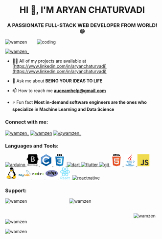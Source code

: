 <h1 align="center">HI 👋, I'M ARYAN CHATURVADI</h1>
<h3 align="center">A PASSIONATE FULL-STACK WEB DEVELOPER FROM WORLD! 😄</h3>

<img align="right" alt="coding" width="400" src="https://i.pinimg.com/originals/81/17/8b/81178b47a8598f0c81c4799f2cdd4057.gif">

<p align="left"> <img src="https://komarev.com/ghpvc/?username=wamzen&label=Profile%20views&color=0e75b6&style=flat" alt="wamzen" /> </p>

<p align="left"> <a href="https://twitter.com/wamzen_" target="blank"><img src="https://img.shields.io/twitter/follow/wamzen_?logo=twitter&style=for-the-badge" alt="wamzen_" /></a> </p>

- 👨‍💻 All of my projects are available at [https://www.linkedin.com/in/aryanchaturvadi](https://www.linkedin.com/in/aryanchaturvadi)

- 💬 Ask me about **BEING YOUR IDEAS TO LIFE**

- 📫 How to reach me **auceamhelp@gmail.com**

- ⚡ Fun fact **Most in-demand software engineers are the ones who specialize in Machine Learning and Data Science**

<h3 align="left">Connect with me:</h3>
<p align="left">
<a href="https://twitter.com/wamzen_" target="blank"><img align="center" src="https://raw.githubusercontent.com/rahuldkjain/github-profile-readme-generator/master/src/images/icons/Social/twitter.svg" alt="wamzen_" height="30" width="40" /></a>
<a href="https://linkedin.com/in/wamzen" target="blank"><img align="center" src="https://raw.githubusercontent.com/rahuldkjain/github-profile-readme-generator/master/src/images/icons/Social/linked-in-alt.svg" alt="wamzen" height="30" width="40" /></a>
<a href="https://instagram.com/@wamzen_" target="blank"><img align="center" src="https://raw.githubusercontent.com/rahuldkjain/github-profile-readme-generator/master/src/images/icons/Social/instagram.svg" alt="@wamzen_" height="30" width="40" /></a>
</p>

<h3 align="left">Languages and Tools:</h3>
<p align="left"> <a href="https://www.arduino.cc/" target="_blank" rel="noreferrer"> <img src="https://cdn.worldvectorlogo.com/logos/arduino-1.svg" alt="arduino" width="40" height="40"/> </a> <a href="https://getbootstrap.com" target="_blank" rel="noreferrer"> <img src="https://raw.githubusercontent.com/devicons/devicon/master/icons/bootstrap/bootstrap-plain-wordmark.svg" alt="bootstrap" width="40" height="40"/> </a> <a href="https://www.cprogramming.com/" target="_blank" rel="noreferrer"> <img src="https://raw.githubusercontent.com/devicons/devicon/master/icons/c/c-original.svg" alt="c" width="40" height="40"/> </a> <a href="https://www.w3schools.com/css/" target="_blank" rel="noreferrer"> <img src="https://raw.githubusercontent.com/devicons/devicon/master/icons/css3/css3-original-wordmark.svg" alt="css3" width="40" height="40"/> </a> <a href="https://dart.dev" target="_blank" rel="noreferrer"> <img src="https://www.vectorlogo.zone/logos/dartlang/dartlang-icon.svg" alt="dart" width="40" height="40"/> </a> <a href="https://flutter.dev" target="_blank" rel="noreferrer"> <img src="https://www.vectorlogo.zone/logos/flutterio/flutterio-icon.svg" alt="flutter" width="40" height="40"/> </a> <a href="https://git-scm.com/" target="_blank" rel="noreferrer"> <img src="https://www.vectorlogo.zone/logos/git-scm/git-scm-icon.svg" alt="git" width="40" height="40"/> </a> <a href="https://www.w3.org/html/" target="_blank" rel="noreferrer"> <img src="https://raw.githubusercontent.com/devicons/devicon/master/icons/html5/html5-original-wordmark.svg" alt="html5" width="40" height="40"/> </a> <a href="https://www.java.com" target="_blank" rel="noreferrer"> <img src="https://raw.githubusercontent.com/devicons/devicon/master/icons/java/java-original.svg" alt="java" width="40" height="40"/> </a> <a href="https://developer.mozilla.org/en-US/docs/Web/JavaScript" target="_blank" rel="noreferrer"> <img src="https://raw.githubusercontent.com/devicons/devicon/master/icons/javascript/javascript-original.svg" alt="javascript" width="40" height="40"/> </a> <a href="https://www.linux.org/" target="_blank" rel="noreferrer"> <img src="https://raw.githubusercontent.com/devicons/devicon/master/icons/linux/linux-original.svg" alt="linux" width="40" height="40"/> </a> <a href="https://www.mysql.com/" target="_blank" rel="noreferrer"> <img src="https://raw.githubusercontent.com/devicons/devicon/master/icons/mysql/mysql-original-wordmark.svg" alt="mysql" width="40" height="40"/> </a> <a href="https://nodejs.org" target="_blank" rel="noreferrer"> <img src="https://raw.githubusercontent.com/devicons/devicon/master/icons/nodejs/nodejs-original-wordmark.svg" alt="nodejs" width="40" height="40"/> </a> <a href="https://www.php.net" target="_blank" rel="noreferrer"> <img src="https://raw.githubusercontent.com/devicons/devicon/master/icons/php/php-original.svg" alt="php" width="40" height="40"/> </a> <a href="https://reactjs.org/" target="_blank" rel="noreferrer"> <img src="https://raw.githubusercontent.com/devicons/devicon/master/icons/react/react-original-wordmark.svg" alt="react" width="40" height="40"/> </a> <a href="https://reactnative.dev/" target="_blank" rel="noreferrer"> <img src="https://reactnative.dev/img/header_logo.svg" alt="reactnative" width="40" height="40"/> </a> </p>

<h3 align="left">Support:</h3>
<p><a href="https://www.buymeacoffee.com/wamzen"> <img align="left" src="https://cdn.buymeacoffee.com/buttons/v2/default-yellow.png" height="50" width="210" alt="wamzen" /></a><a href="https://ko-fi.com/wamzen"> <img align="left" src="https://cdn.ko-fi.com/cdn/kofi3.png?v=3" height="50" width="210" alt="wamzen" /></a></p><br><br>

<p><img align="left" src="https://github-readme-stats.vercel.app/api/top-langs?username=wamzen&show_icons=true&locale=en&layout=compact" alt="wamzen" /></p>

<p>&nbsp;<img align="center" src="https://github-readme-stats.vercel.app/api?username=wamzen&show_icons=true&locale=en" alt="wamzen" /></p>

<p><img align="center" src="https://github-readme-streak-stats.herokuapp.com/?user=wamzen&" alt="wamzen" /></p>

